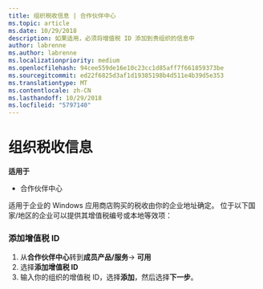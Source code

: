 ```yaml
---
title: 组织税收信息 | 合作伙伴中心
ms.topic: article
ms.date: 10/29/2018
description: 如果适用，必须将增值税 ID 添加到贵组织的信息中
author: labrenne
ms.author: labrenne
ms.localizationpriority: medium
ms.openlocfilehash: 94cee559de16e10c23cc1d85aff7f661859373be
ms.sourcegitcommit: ed22f6825d3af1d19385198b4d511e4b39d5e353
ms.translationtype: MT
ms.contentlocale: zh-CN
ms.lasthandoff: 10/29/2018
ms.locfileid: "5797140"
---
```

# <a name="organization-tax-information"></a>组织税收信息

**适用于**

-  合作伙伴中心

适用于企业的 Windows 应用商店购买的税收由你的企业地址确定。 位于以下国家/地区的企业可以提供其增值税编号或本地等效项：

### <a name="add-your-vat-id"></a>添加增值税 ID

1.  从**合作伙伴中心**转到**成员产品/服务**-> **可用**
2.  选择**添加增值税 ID**
3.  输入你的组织的增值税 ID，选择**添加**，然后选择**下一步**。





 



